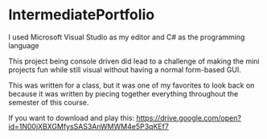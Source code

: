 # IntermediatePortfolio
I used Microsoft Visual Studio as my editor and C# as the programming language

This project being console driven did lead to a challenge of making the mini projects fun while still visual without having a normal form-based GUI. 

This was written for a class, but it was one of my favorites to look back on because it was written by piecing together everything throughout the semester of this course. 

If you want to download and play this: https://drive.google.com/open?id=1N00jXBXGMfysSAS3AnWMWM4e5P3qKEf7
